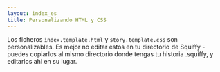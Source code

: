 ```yaml
---
layout: index_es
title: Personalizando HTML y CSS
---
```


Los ficheros `index.template.html` y `story.template.css` son personalizables. Es mejor no editar estos en tu directorio de Squiffy - puedes copiarlos al mismo directorio donde tengas tu historia .squiffy, y editarlos ahi en su lugar.
